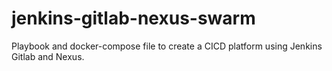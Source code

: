 # jenkins-gitlab-nexus-swarm
Playbook and docker-compose file to create a CICD platform using Jenkins Gitlab and Nexus.
